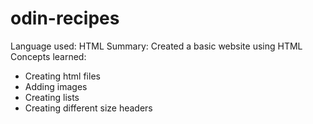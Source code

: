# odin-recipes
Language used: HTML
Summary: Created a basic website using HTML
Concepts learned:
- Creating html files
- Adding images
- Creating lists
- Creating different size headers
